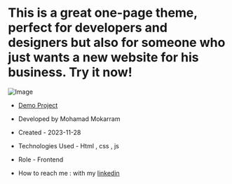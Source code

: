 # This is a great one-page theme, perfect for developers and designers but also for someone who just wants a new website for his business. Try it now!

![Image](https://github.com/user-attachments/assets/d2f6e705-91ba-4955-9b27-0e310c17bae2)

- [Demo Project](https://mohamadmokarram.github.io/testimonials/)

- Developed by Mohamad Mokarram

- Created - 2023-11-28

- Technologies Used - Html , css , js 

- Role - Frontend

- How to reach me : with my [linkedin](https://www.linkedin.com/in/mohamad-mokaram-05b873200/)
